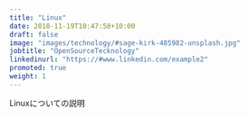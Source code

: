 ```yaml
---
title: "Linux"
date: 2018-11-19T10:47:58+10:00
draft: false
image: "images/technology/#sage-kirk-485982-unsplash.jpg"
jobtitle: "OpenSourceTecknology"
linkedinurl: "https://#www.linkedin.com/example2"
promoted: true
weight: 1
---
```


Linuxについての説明
